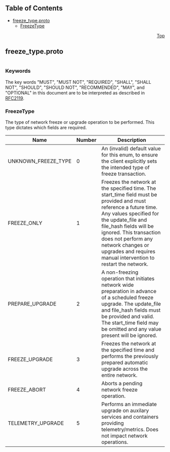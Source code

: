## Table of Contents

- [freeze_type.proto](#freeze_type-proto)
    - [FreezeType](#proto-FreezeType)
  



<a name="freeze_type-proto"></a>
<p align="right"><a href="#top">Top</a></p>

## freeze_type.proto
#

### Keywords
The key words "MUST", "MUST NOT", "REQUIRED", "SHALL", "SHALL NOT",
"SHOULD", "SHOULD NOT", "RECOMMENDED", "MAY", and "OPTIONAL" in this
document are to be interpreted as described in [RFC2119](https://www.ietf.org/rfc/rfc2119).

 <!-- end messages -->


<a name="proto-FreezeType"></a>

### FreezeType
The type of network freeze or upgrade operation to be performed. This type dictates which
fields are required.

| Name | Number | Description |
| ---- | ------ | ----------- |
| UNKNOWN_FREEZE_TYPE | 0 | An (invalid) default value for this enum, to ensure the client explicitly sets the intended type of freeze transaction. |
| FREEZE_ONLY | 1 | Freezes the network at the specified time. The start_time field must be provided and must reference a future time. Any values specified for the update_file and file_hash fields will be ignored. This transaction does not perform any network changes or upgrades and requires manual intervention to restart the network. |
| PREPARE_UPGRADE | 2 | A non-freezing operation that initiates network wide preparation in advance of a scheduled freeze upgrade. The update_file and file_hash fields must be provided and valid. The start_time field may be omitted and any value present will be ignored. |
| FREEZE_UPGRADE | 3 | Freezes the network at the specified time and performs the previously prepared automatic upgrade across the entire network. |
| FREEZE_ABORT | 4 | Aborts a pending network freeze operation. |
| TELEMETRY_UPGRADE | 5 | Performs an immediate upgrade on auxilary services and containers providing telemetry/metrics. Does not impact network operations. |


 <!-- end enums -->

 <!-- end HasExtensions -->

 <!-- end services -->


